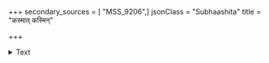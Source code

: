 +++
secondary_sources = [ "MSS_9206",]
jsonClass = "Subhaashita"
title = "कस्मात् कस्मिन्"

+++

<details><summary>Text</summary>

कस्मात् कस्मिन् समुत्पन्ने सरागं भुवनत्रयम्।  
अत्रादौ कथितं श्लोके यो जानाति स पण्डितः॥
</details>
